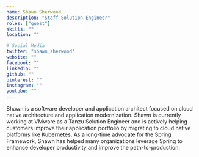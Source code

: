 ```yaml
---
name: Shawn Sherwood
description: "Staff Solution Engineer"
roles: ["guest"]
skills: ""
location: ""

# Social Media
twitter: "shawn_sherwood"
website: ""
facebook: ""
linkedin: ""
github: ""
pinterest: ""
instagram: ""
youtube: ""
---
```


Shawn is a software developer and application architect focused on cloud native architecture and application modernization.  Shawn is currently working at VMware as a Tanzu Solution Engineer and is actively helping customers improve their application portfolio by migrating to cloud native platforms like Kubernetes.  As a long-time advocate for the Spring Framework, Shawn has helped many organizations leverage Spring to enhance developer productivity and improve the path-to-production.

<!--more-->
